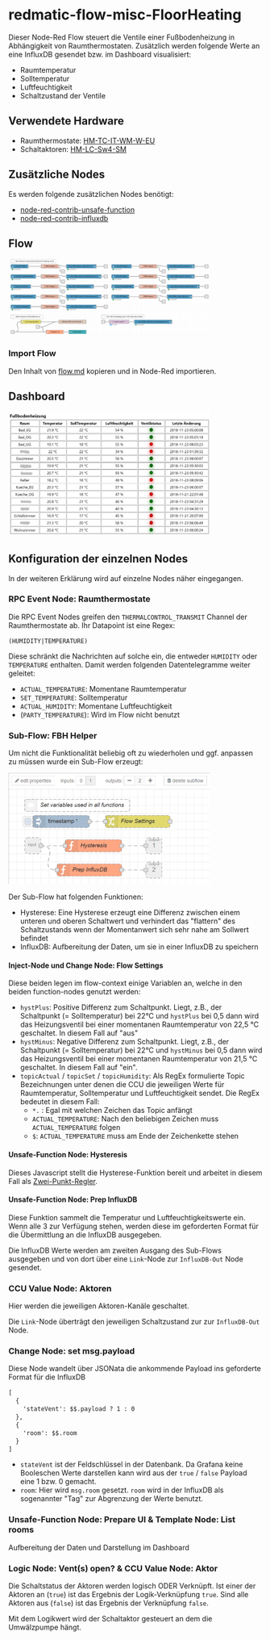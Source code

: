 # redmatic-flow-misc-FloorHeating

Dieser Node-Red Flow steuert die Ventile einer Fußbodenheizung in Abhängigkeit von Raumthermostaten. Zusätzlich werden folgende Werte an eine InfluxDB gesendet bzw. im Dashboard visualisiert:

- Raumtemperatur
- Solltemperatur
- Luftfeuchtigkeit
- Schaltzustand der Ventile

## Verwendete Hardware

- Raumthermostate: [HM-TC-IT-WM-W-EU](https://www.eq-3.de/produkte/homematic/heizung-und-klima/homematic-funk-wandthermostat-aufputzmontage.html)
- Schaltaktoren: [HM-LC-Sw4-SM](https://www.eq-3.de/produkte/homematic/licht/hm-lc-sw4-sm.html)

## Zusätzliche Nodes

Es werden folgende zusätzlichen Nodes benötigt:

- [node-red-contrib-unsafe-function](https://www.npmjs.com/package/node-red-contrib-unsafe-function)
- [node-red-contrib-influxdb](https://www.npmjs.com/package/node-red-contrib-influxdb)

## Flow

<img src="https://raw.githubusercontent.com/Sineos/redmatic-flow-misc/master/FloorHeating/src_readme/flow.png" width="400"/>

### Import Flow
Den Inhalt von [flow.md](https://raw.githubusercontent.com/Sineos/redmatic-flow-misc/master/FloorHeating/flow.md) kopieren und in Node-Red importieren.

## Dashboard

<img src="https://raw.githubusercontent.com/Sineos/redmatic-flow-misc/master/FloorHeating/src_readme/dashboard.png" width="400"/>

## Konfiguration der einzelnen Nodes

In der weiteren Erklärung wird auf einzelne Nodes näher eingegangen.

### RPC Event Node: Raumthermostate

Die RPC Event Nodes greifen den `THERMALCONTROL_TRANSMIT` Channel der Raumthermostate ab. Ihr Datapoint ist eine Regex:

    (HUMIDITY|TEMPERATURE)

Diese schränkt die Nachrichten auf solche ein, die entweder `HUMIDITY` oder `TEMPERATURE` enthalten. Damit werden folgenden Datentelegramme weiter geleitet:

- `ACTUAL_TEMPERATURE`: Momentane Raumtemperatur
- `SET_TEMPERATURE`: Solltemperatur
- `ACTUAL_HUMIDITY`: Momentane Luftfeuchtigkeit
- (`PARTY_TEMPERATURE`): Wird im Flow nicht benutzt

### Sub-Flow: FBH Helper

Um nicht die Funktionalität beliebig oft zu wiederholen und ggf. anpassen zu müssen wurde ein Sub-Flow erzeugt:

<img src="https://raw.githubusercontent.com/Sineos/redmatic-flow-misc/master/FloorHeating/src_readme/fbh_helper.png" width="400"/>

Der Sub-Flow hat folgenden Funktionen:
- Hysterese: Eine Hysterese erzeugt eine Differenz zwischen einem unteren und oberen Schaltwert und verhindert das "flattern" des Schaltzustands wenn der Momentanwert sich sehr nahe am Sollwert befindet
- InfluxDB: Aufbereitung der Daten, um sie in einer InfluxDB zu speichern

#### Inject-Node und Change Node: Flow Settings

Diese beiden legen im flow-context einige Variablen an, welche in den beiden function-nodes genutzt werden:

- `hystPlus`: Positive Differenz zum Schaltpunkt. Liegt, z.B., der Schaltpunkt (= Solltemperatur) bei 22°C und `hystPlus` bei 0,5 dann wird das Heizungsventil bei einer momentanen Raumtemperatur von 22,5 °C geschaltet. In diesem Fall auf "aus" 
- `hystMinus`: Negative Differenz zum Schaltpunkt. Liegt, z.B., der Schaltpunkt (= Solltemperatur) bei 22°C und `hystMinus` bei 0,5 dann wird das Heizungsventil bei einer momentanen Raumtemperatur von 21,5 °C geschaltet. In diesem Fall auf "ein". 
- `topicActual` / `topicSet` / `topicHumidity`: Als RegEx formulierte Topic Bezeichnungen unter denen die CCU die jeweiligen Werte für Raumtemperatur, Solltemperatur und Luftfeuchtigkeit sendet. Die RegEx bedeutet in diesem Fall: 
  - `*.` : Egal mit welchen Zeichen das Topic anfängt
  - `ACTUAL_TEMPERATURE`: Nach den beliebigen Zeichen muss `ACTUAL_TEMPERATURE` folgen
  - `$`: `ACTUAL_TEMPERATURE` muss am Ende der Zeichenkette stehen

#### Unsafe-Function Node: Hysteresis

Dieses Javascript stellt die Hysterese-Funktion bereit und arbeitet in diesem Fall als [Zwei-Punkt-Regler](https://de.wikipedia.org/wiki/Zweipunktregler).

#### Unsafe-Function Node: Prep InfluxDB

Diese Funktion sammelt die Temperatur und Luftfeuchtigkeitswerte ein. Wenn alle 3 zur Verfügung stehen, werden diese im geforderten Format für die Übermittlung an die InfluxDB ausgegeben.  

Die InfluxDB Werte werden am zweiten Ausgang des Sub-Flows ausgegeben und von dort über eine `Link`-Node zur `InfluxDB-Out` Node gesendet.

### CCU Value Node: Aktoren

Hier werden die jeweiligen Aktoren-Kanäle geschaltet. 

Die `Link`-Node überträgt den jeweiligen Schaltzustand zur zur `InfluxDB-Out` Node.

### Change Node: set msg.payload

Diese Node wandelt über JSONata die ankommende Payload ins geforderte Format für die InfluxDB

    [
      {
        'stateVent': $$.payload ? 1 : 0
      },
      {
        'room': $$.room
      }
    ]

- `stateVent` ist der Feldschlüssel in der Datenbank. Da Grafana keine Booleschen Werte darstellen kann wird aus der `true` / `false` Payload eine 1 bzw. 0 gemacht.
-  `room`: Hier wird `msg.room` gesetzt. `room` wird in der InfluxDB als sogenannter "Tag" zur Abgrenzung der Werte benutzt.

### Unsafe-Function Node: Prepare UI & Template Node: List rooms

Aufbereitung der Daten und Darstellung im Dashboard

### Logic Node: Vent(s) open? & CCU Value Node: Aktor

Die Schaltstatus der Aktoren werden logisch ODER Verknüpft. Ist einer der Aktoren an (`true`) ist das Ergebnis der Logik-Verknüpfung `true`. Sind alle Aktoren aus (`false`) ist das Ergebnis der Verknüpfung `false`.

Mit dem Logikwert wird der Schaltaktor gesteuert an dem die Umwälzpumpe hängt.

